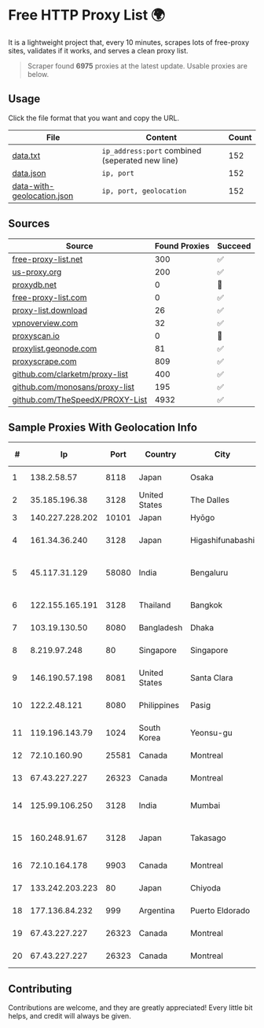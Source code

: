 
# Free HTTP Proxy List 🌍

It is a lightweight project that, every 10 minutes, scrapes lots of free-proxy sites, validates if it works, and serves a clean proxy list.


> Scraper found **6975** proxies at the latest update. Usable proxies are below.

## Usage

Click the file format that you want and copy the URL.


|File|Content|Count|
|----|-------|-----|
|[data.txt](https://raw.githubusercontent.com/themiralay/Proxy-List-World/master/data.txt)|`ip_address:port` combined (seperated new line)|152|
|[data.json](https://raw.githubusercontent.com/themiralay/Proxy-List-World/master/data.json)|`ip, port`|152|
|[data-with-geolocation.json](https://raw.githubusercontent.com/themiralay/Proxy-List-World/master/data-with-geolocation.json)|`ip, port, geolocation`|152|

## Sources

|Source|Found Proxies|Succeed|
|------|-------------|-------|
|[free-proxy-list.net](https://free-proxy-list.net)|300|✅|
|[us-proxy.org](https://www.us-proxy.org)|200|✅|
|[proxydb.net](http://proxydb.net)|0|🚫|
|[free-proxy-list.com](https://free-proxy-list.com/?page=&port=&type%5B%5D=http&type%5B%5D=https&up_time=0&search=Search)|0|✅|
|[proxy-list.download](https://www.proxy-list.download/HTTP)|26|✅|
|[vpnoverview.com](https://vpnoverview.com/privacy/anonymous-browsing/free-proxy-servers)|32|✅|
|[proxyscan.io](https://www.proxyscan.io)|0|🚫|
|[proxylist.geonode.com](https://proxylist.geonode.com/api/proxy-list?limit=300&page=1&sort_by=lastChecked&sort_type=desc&protocols=http,https)|81|✅|
|[proxyscrape.com](https://api.proxyscrape.com/v2/?request=displayproxies&protocol=http&timeout=10000&country=all&ssl=all&anonymity=all)|809|✅|
|[github.com/clarketm/proxy-list](https://raw.githubusercontent.com/clarketm/proxy-list/master/proxy-list-raw.txt)|400|✅|
|[github.com/monosans/proxy-list](https://raw.githubusercontent.com/monosans/proxy-list/main/proxies/http.txt)|195|✅|
|[github.com/TheSpeedX/PROXY-List](https://raw.githubusercontent.com/TheSpeedX/PROXY-List/master/http.txt)|4932|✅|


## Sample Proxies With Geolocation Info

|#|Ip|Port|Country|City|Internet Service Provider|
|-|--|----|-------|----|-------------------------|
|1|138.2.58.57|8118|Japan|Osaka|Oracle Corporation|
|2|35.185.196.38|3128|United States|The Dalles|Google LLC|
|3|140.227.228.202|10101|Japan|Hyōgo|InfoSphere|
|4|161.34.36.240|3128|Japan|Higashifunabashi|NTT PC Communications, Inc.|
|5|45.117.31.129|58080|India|Bengaluru|Allnet Broadband Network PVT LTD|
|6|122.155.165.191|3128|Thailand|Bangkok|CAT Telecom Public Company Limited|
|7|103.19.130.50|8080|Bangladesh|Dhaka|InfoLink|
|8|8.219.97.248|80|Singapore|Singapore|Alibaba (US) Technology Co., Ltd.|
|9|146.190.57.198|8081|United States|Santa Clara|DigitalOcean, LLC|
|10|122.2.48.121|8080|Philippines|Pasig|Philippine Long Distance Telephone Co.|
|11|119.196.143.79|1024|South Korea|Yeonsu-gu|Korea Telecom|
|12|72.10.160.90|25581|Canada|Montreal|GloboTech Communications|
|13|67.43.227.227|26323|Canada|Montreal|GloboTech Communications|
|14|125.99.106.250|3128|India|Mumbai|Hathway IP over Cable Internet Access|
|15|160.248.91.67|3128|Japan|Takasago|NTT PC Communications, Inc.|
|16|72.10.164.178|9903|Canada|Montreal|GloboTech Communications|
|17|133.242.203.223|80|Japan|Chiyoda|SAKURA Internet Inc.|
|18|177.136.84.232|999|Argentina|Puerto Eldorado|Access AIR Sociedad Simple|
|19|67.43.227.227|26323|Canada|Montreal|GloboTech Communications|
|20|67.43.227.227|26323|Canada|Montreal|GloboTech Communications|



## Contributing

Contributions are welcome, and they are greatly appreciated! Every
little bit helps, and credit will always be given.

